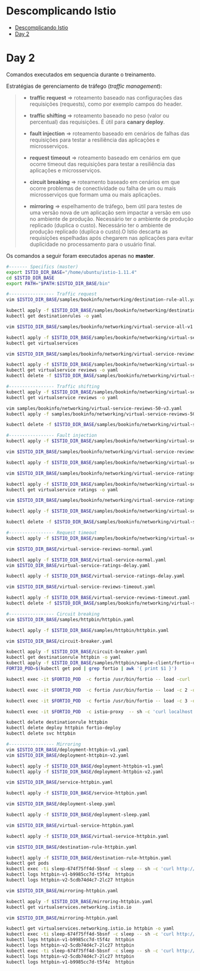 # Descomplicando Istio

<!-- TOC -->

- [Descomplicando Istio](#descomplicando-istio)
- [Day 2](#day-2)

<!-- TOC -->


# Day 2

Comandos executados em sequencia durante o treinamento.

Estratégias de gerenciamento de tráfego (*traffic management*):

> * **traffic request** => roteamento baseado nas configurações das requisições (requests), como por exemplo campos do header.
> 
> * **traffic shifting** => roteamento baseado no peso (valor ou percentual) das requisições. É útil para **canary deploy**.
> 
> * **fault injection** => roteamento baseado em cenários de falhas das requisições para testar a resiliência das aplicações e microsserviços.
> 
> * **request timeout** => roteamento baseado em cenários em que ocorre timeout das requisições para testar a resiliência das aplicações e microsserviços.
> 
> * **circuit breaking** => roteamento baseado em cenários em que ocorre problemas de conectividade ou falha de um ou mais microsserviços que formam uma ou mais aplicações.
> 
> * **mirroring** => espelhamento de tráfego, bem útil para testes de uma versão nova de um aplicação sem impactar a versão em uso no ambiente de produção. Necessário ter o ambiente de produção replicado (duplica o custo). Necessário ter o ambiente de produção replicado (duplica o custo).O Istio descarta as requisições espelhadas após chegarem nas aplicações para evitar duplicidade no processamento para o usuário final.


Os comandos a seguir foram executados apenas no **master**.

```bash
#------- Specifics (master)
export ISTIO_DIR_BASE="/home/ubuntu/istio-1.11.4"
cd $ISTIO_DIR_BASE
export PATH="$PATH:$ISTIO_DIR_BASE/bin"

#----------------- Traffic request
vim $ISTIO_DIR_BASE/samples/bookinfo/networking/destination-rule-all.yaml

kubectl apply -f $ISTIO_DIR_BASE/samples/bookinfo/networking/destination-rule-all.yaml
kubectl get destinationrules -o yaml

vim $ISTIO_DIR_BASE/samples/bookinfo/networking/virtual-service-all-v1.yaml

kubectl apply -f $ISTIO_DIR_BASE/samples/bookinfo/networking/virtual-service-all-v1.yaml
kubectl get virtualservices

vim $ISTIO_DIR_BASE/samples/bookinfo/networking/virtual-service-reviews-test-v2.yaml

kubectl apply -f $ISTIO_DIR_BASE/samples/bookinfo/networking/virtual-service-reviews-test-v2.yaml
kubectl get virtualservice reviews -o yaml
kubectl delete -f $ISTIO_DIR_BASE/samples/bookinfo/networking/virtual-service-all-v1.yaml

#----------------- Traffic shifting
kubectl apply -f $ISTIO_DIR_BASE/samples/bookinfo/networking/virtual-service-all-v1.yaml
kubectl get virtualservice reviews -o yaml

vim samples/bookinfo/networking/virtual-service-reviews-50-v3.yaml
kubectl apply -f samples/bookinfo/networking/virtual-service-reviews-50-v3.yaml

kubectl delete -f $ISTIO_DIR_BASE/samples/bookinfo/networking/virtual-service-all-v1.yaml

#----------------- Fault injection
kubectl apply -f $ISTIO_DIR_BASE/samples/bookinfo/networking/virtual-service-all-v1.yaml

vim $ISTIO_DIR_BASE/samples/bookinfo/networking/virtual-service-reviews-test-v2.yaml

kubectl apply -f $ISTIO_DIR_BASE/samples/bookinfo/networking/virtual-service-reviews-test-v2.yaml

vim $ISTIO_DIR_BASE/samples/bookinfo/networking/virtual-service-ratings-test-delay.yaml

kubectl apply -f $ISTIO_DIR_BASE/samples/bookinfo/networking/virtual-service-ratings-test-delay.yaml 
kubectl get virtualservice ratings -o yaml

vim $ISTIO_DIR_BASE/samples/bookinfo/networking/virtual-service-ratings-test-abort.yaml

kubectl apply -f $ISTIO_DIR_BASE/samples/bookinfo/networking/virtual-service-ratings-test-abort.yaml

kubectl delete -f $ISTIO_DIR_BASE/samples/bookinfo/networking/virtual-service-all-v1.yaml

#----------------- Request timeout
kubectl apply -f $ISTIO_DIR_BASE/samples/bookinfo/networking/virtual-service-all-v1.yaml

vim $ISTIO_DIR_BASE/virtual-service-reviews-normal.yaml

kubectl apply -f $ISTIO_DIR_BASE/virtual-service-normal.yaml
vim $ISTIO_DIR_BASE/virtual-service-ratings-delay.yaml

kubectl apply -f $ISTIO_DIR_BASE/virtual-service-ratings-delay.yaml

vim $ISTIO_DIR_BASE/virtual-service-reviews-timeout.yaml

kubectl apply -f $ISTIO_DIR_BASE/virtual-service-reviews-timeout.yaml
kubectl delete -f $ISTIO_DIR_BASE/samples/bookinfo/networking/virtual-service-all-v1.yaml

#----------------- Circuit breaking
vim $ISTIO_DIR_BASE/samples/httpbin/httpbin.yaml

kubectl apply -f $ISTIO_DIR_BASE/samples/httpbin/httpbin.yaml

vim $ISTIO_DIR_BASE/circuit-breaker.yaml

kubectl apply -f $ISTIO_DIR_BASE/circuit-breaker.yaml
kubectl get destinationrule httpbin -o yaml
kubectl apply -f $ISTIO_DIR_BASE/samples/httpbin/sample-client/fortio-deploy.yaml
FORTIO_POD=$(kubectl get pod | grep fortio | awk '{ print $1 }')

kubectl exec -it $FORTIO_POD  -c fortio /usr/bin/fortio -- load -curl  http://httpbin:8000/get

kubectl exec -it $FORTIO_POD  -c fortio /usr/bin/fortio -- load -c 2 -qps 0 -n 20 -loglevel Warning http://httpbin:8000/get

kubectl exec -it $FORTIO_POD  -c fortio /usr/bin/fortio -- load -c 3 -qps 0 -n 30 -loglevel Warning http://httpbin:8000/get

kubectl exec -it $FORTIO_POD  -c istio-proxy  -- sh -c 'curl localhost:15000/stats' | grep httpbin | grep pending

kubectl delete destinationrule httpbin
kubectl delete deploy httpbin fortio-deploy
kubectl delete svc httpbin

#----------------- Mirroring
vim $ISTIO_DIR_BASE/deployment-httpbin-v1.yaml
vim $ISTIO_DIR_BASE/deployment-httpbin-v2.yaml

kubectl apply -f $ISTIO_DIR_BASE/deployment-httpbin-v1.yaml
kubectl apply -f $ISTIO_DIR_BASE/deployment-httpbin-v2.yaml

vim $ISTIO_DIR_BASE/service-httpbin.yaml

kubectl apply -f $ISTIO_DIR_BASE/service-httpbin.yaml

vim $ISTIO_DIR_BASE/deployment-sleep.yaml

kubectl apply -f $ISTIO_DIR_BASE/deployment-sleep.yaml

vim $ISTIO_DIR_BASE/virtual-service-httpbin.yaml

kubectl apply -f $ISTIO_DIR_BASE/virtual-service-httpbin.yaml

vim $ISTIO_DIR_BASE/destination-rule-httpbin.yaml

kubectl apply -f $ISTIO_DIR_BASE/destination-rule-httpbin.yaml
kubectl get pods
kubectl exec -ti sleep-674f75ff4d-5bsnf -c sleep -- sh -c 'curl http://httpbin:8000/headers'
kubectl logs httpbin-v1-b9985cc7d-t5f4z  httpbin
kubectl logs httpbin-v2-5cdb74d4c7-2lc27 httpbin

vim $ISTIO_DIR_BASE/mirroring-httpbin.yaml

kubectl apply -f $ISTIO_DIR_BASE/mirroring-httpbin.yaml
kubectl get virtualservices.networking.istio.io

vim $ISTIO_DIR_BASE/mirroring-httpbin.yaml

kubectl get virtualservices.networking.istio.io httpbin -o yaml
kubectl exec -ti sleep-674f75ff4d-5bsnf -c sleep -- sh -c 'curl http://httpbin:8000/headers'
kubectl logs httpbin-v1-b9985cc7d-t5f4z  httpbin
kubectl logs httpbin-v2-5cdb74d4c7-2lc27 httpbin
kubectl exec -ti sleep-674f75ff4d-5bsnf -c sleep -- sh -c 'curl http://httpbin:8000/headers'
kubectl logs httpbin-v2-5cdb74d4c7-2lc27 httpbin
kubectl logs httpbin-v1-b9985cc7d-t5f4z  httpbin
```